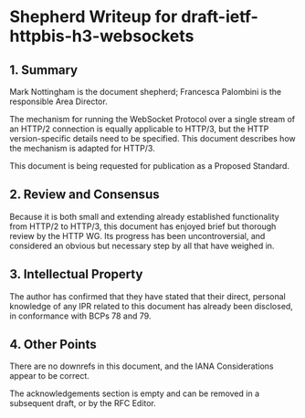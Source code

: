 # Shepherd Writeup for draft-ietf-httpbis-h3-websockets

## 1. Summary

Mark Nottingham is the document shepherd; Francesca Palombini is the responsible Area Director.

The mechanism for running the WebSocket Protocol over a single stream of an HTTP/2 connection is equally applicable to HTTP/3, but the HTTP version-specific details need to be specified. This document describes how the mechanism is adapted for HTTP/3.

This document is being requested for publication as a Proposed Standard.


## 2. Review and Consensus

Because it is both small and extending already established functionality from HTTP/2 to HTTP/3, this document has enjoyed brief but thorough review by the HTTP WG. Its progress has been uncontroversial, and considered an obvious but necessary step by all that have weighed in.


## 3. Intellectual Property

The author has confirmed that they have stated that their direct, personal knowledge of any IPR related to this document has already been disclosed, in conformance with BCPs 78 and 79.


## 4. Other Points

There are no downrefs in this document, and the IANA Considerations appear to be correct.

The acknowledgements section is empty and can be removed in a subsequent draft, or by the RFC Editor.
